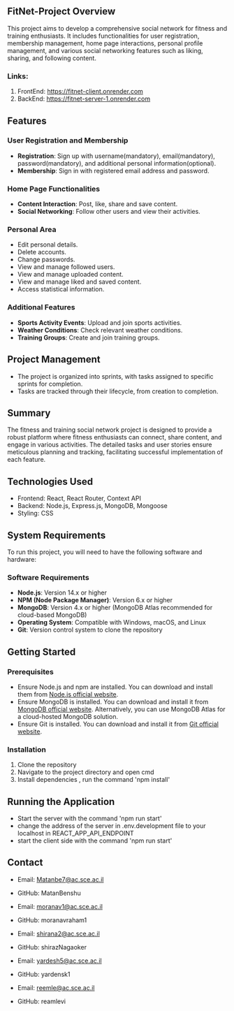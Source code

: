
## FitNet-Project Overview

This project aims to develop a comprehensive social network for fitness and training enthusiasts. It includes functionalities for user registration, membership management, home page interactions, personal profile management, and various social networking features such as liking, sharing, and following content.

### Links:
1. FrontEnd: https://fitnet-client.onrender.com
2. BackEnd: https://fitnet-server-1.onrender.com

## Features

### User Registration and Membership
- **Registration**: Sign up with username(mandatory), email(mandatory), password(mandatory), and additional personal information(optional).
- **Membership**: Sign in with registered email address and password.

### Home Page Functionalities
- **Content Interaction**: Post, like, share and save content.
- **Social Networking**: Follow other users and view their activities.

### Personal Area
- Edit personal details.
- Delete accounts.
- Change passwords.
- View and manage followed users.
- View and manage uploaded content.
- View and manage liked and saved content.
- Access statistical information.

### Additional Features
- **Sports Activity Events**: Upload and join sports activities.
- **Weather Conditions**: Check relevant weather conditions.
- **Training Groups**: Create and join training groups.


## Project Management
- The project is organized into sprints, with tasks assigned to specific sprints for completion.
- Tasks are tracked through their lifecycle, from creation to completion.

## Summary

The fitness and training social network project is designed to provide a robust platform where fitness enthusiasts can connect, share content, and engage in various activities. The detailed tasks and user stories ensure meticulous planning and tracking, facilitating successful implementation of each feature.


## Technologies Used

- Frontend: React, React Router, Context API
- Backend: Node.js, Express.js, MongoDB, Mongoose
- Styling: CSS

## System Requirements

To run this project, you will need to have the following software and hardware:

### Software Requirements

- **Node.js**: Version 14.x or higher
- **NPM (Node Package Manager)**: Version 6.x or higher
- **MongoDB**: Version 4.x or higher (MongoDB Atlas recommended for cloud-based MongoDB)
- **Operating System**: Compatible with Windows, macOS, and Linux
- **Git**: Version control system to clone the repository

## Getting Started

### Prerequisites

- Ensure Node.js and npm are installed. You can download and install them from [Node.js official website](https://nodejs.org/).
- Ensure MongoDB is installed. You can download and install it from [MongoDB official website](https://www.mongodb.com/try/download/community). Alternatively, you can use MongoDB Atlas for a cloud-hosted MongoDB solution.
- Ensure Git is installed. You can download and install it from [Git official website](https://git-scm.com/).

### Installation
1. Clone the repository
2. Navigate to the project directory and open cmd
3. Install dependencies , run the command 'npm install'


## Running the Application
- Start the server with the command 'npm run start'
- change the address of the server in .env.development file to your localhost in REACT_APP_API_ENDPOINT
- start the client side with the command 'npm run start' 

## Contact


- Email: Matanbe7@ac.sce.ac.il
- GitHub: MatanBenshu

- Email: moranav1@ac.sce.ac.il
- GitHub: moranavraham1

- Email: shirana2@ac.sce.ac.il
- GitHub: shirazNagaoker

- Email: yardesh5@ac.sce.ac.il
- GitHub: yardensk1

- Email: reemle@ac.sce.ac.il
- GitHub: reamlevi



